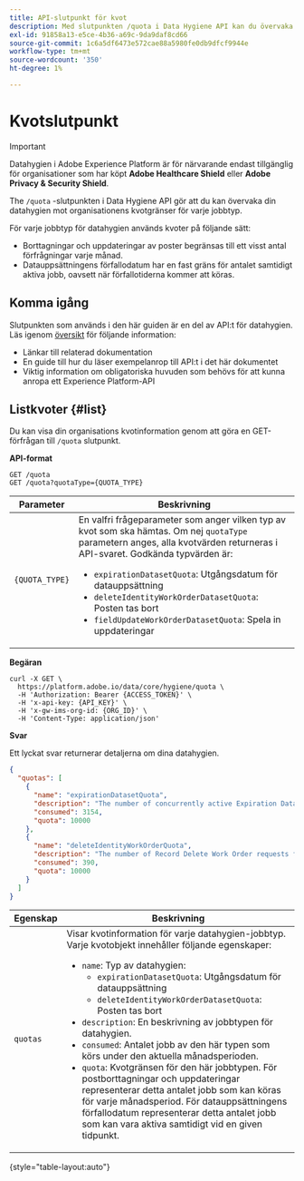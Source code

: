 ```yaml
---
title: API-slutpunkt för kvot
description: Med slutpunkten /quota i Data Hygiene API kan du övervaka din datahygien mot organisationens månatliga kvotgränser för varje jobbtyp.
exl-id: 91858a13-e5ce-4b36-a69c-9da9daf8cd66
source-git-commit: 1c6a5df6473e572cae88a5980fe0db9dfcf9944e
workflow-type: tm+mt
source-wordcount: '350'
ht-degree: 1%

---
```


# Kvotslutpunkt

>[!IMPORTANT]
>
>Datahygien i Adobe Experience Platform är för närvarande endast tillgänglig för organisationer som har köpt **Adobe Healthcare Shield** eller **Adobe Privacy &amp; Security Shield**.

The `/quota` -slutpunkten i Data Hygiene API gör att du kan övervaka din datahygien mot organisationens kvotgränser för varje jobbtyp.

För varje jobbtyp för datahygien används kvoter på följande sätt:

* Borttagningar och uppdateringar av poster begränsas till ett visst antal förfrågningar varje månad.
* Datauppsättningens förfallodatum har en fast gräns för antalet samtidigt aktiva jobb, oavsett när förfallotiderna kommer att köras.

## Komma igång

Slutpunkten som används i den här guiden är en del av API:t för datahygien. Läs igenom [översikt](./overview.md) för följande information:

* Länkar till relaterad dokumentation
* En guide till hur du läser exempelanrop till API:t i det här dokumentet
* Viktig information om obligatoriska huvuden som behövs för att kunna anropa ett Experience Platform-API

## Listkvoter {#list}

Du kan visa din organisations kvotinformation genom att göra en GET-förfrågan till `/quota` slutpunkt.

**API-format**

```http
GET /quota
GET /quota?quotaType={QUOTA_TYPE}
```

| Parameter | Beskrivning |
| --- | --- |
| `{QUOTA_TYPE}` | En valfri frågeparameter som anger vilken typ av kvot som ska hämtas. Om nej `quotaType` parametern anges, alla kvotvärden returneras i API-svaret. Godkända typvärden är:<ul><li>`expirationDatasetQuota`: Utgångsdatum för datauppsättning</li><li>`deleteIdentityWorkOrderDatasetQuota`: Posten tas bort</li><li>`fieldUpdateWorkOrderDatasetQuota`: Spela in uppdateringar</li></ul> |

**Begäran**

```shell
curl -X GET \
  https://platform.adobe.io/data/core/hygiene/quota \
  -H 'Authorization: Bearer {ACCESS_TOKEN}' \
  -H 'x-api-key: {API_KEY}' \
  -H 'x-gw-ims-org-id: {ORG_ID}' \
  -H 'Content-Type: application/json'
```

**Svar**

Ett lyckat svar returnerar detaljerna om dina datahygien.

```json
{
  "quotas": [
    {
      "name": "expirationDatasetQuota",
      "description": "The number of concurrently active Expiration Dataset Delete Work Order requests for the organization.",
      "consumed": 3154,
      "quota": 10000
    },
    {
      "name": "deleteIdentityWorkOrderQuota",
      "description": "The number of Record Delete Work Order requests for the organization for this month.",
      "consumed": 390,
      "quota": 10000
    }
  ]
}
```

| Egenskap | Beskrivning |
| --- | --- |
| `quotas` | Visar kvotinformation för varje datahygien-jobbtyp. Varje kvotobjekt innehåller följande egenskaper:<ul><li>`name`: Typ av datahygien:<ul><li>`expirationDatasetQuota`: Utgångsdatum för datauppsättning</li><li>`deleteIdentityWorkOrderDatasetQuota`: Posten tas bort</li></ul></li><li>`description`: En beskrivning av jobbtypen för datahygien.</li><li>`consumed`: Antalet jobb av den här typen som körs under den aktuella månadsperioden.</li><li>`quota`: Kvotgränsen för den här jobbtypen. För postborttagningar och uppdateringar representerar detta antalet jobb som kan köras för varje månadsperiod. För datauppsättningens förfallodatum representerar detta antalet jobb som kan vara aktiva samtidigt vid en given tidpunkt.</li></ul> |

{style=&quot;table-layout:auto&quot;}

